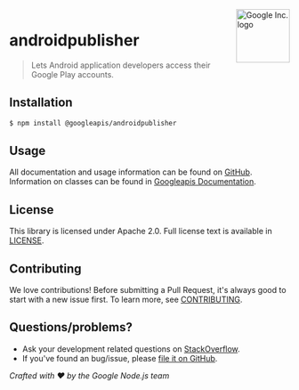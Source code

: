 <img src="https://avatars0.githubusercontent.com/u/1342004?v=3&s=96" alt="Google Inc. logo" title="Google" align="right" height="96" width="96"/>

# androidpublisher

> Lets Android application developers access their Google Play accounts.

## Installation

```sh
$ npm install @googleapis/androidpublisher
```

## Usage
All documentation and usage information can be found on [GitHub](https://github.com/googleapis/google-api-nodejs-client).
Information on classes can be found in [Googleapis Documentation](https://googleapis.dev/nodejs/googleapis/latest/androidpublisher/classes/Androidpublisher.html).

## License
This library is licensed under Apache 2.0. Full license text is available in [LICENSE](https://github.com/googleapis/google-api-nodejs-client/blob/main/LICENSE).

## Contributing
We love contributions! Before submitting a Pull Request, it's always good to start with a new issue first. To learn more, see [CONTRIBUTING](https://github.com/google/google-api-nodejs-client/blob/main/.github/CONTRIBUTING.md).

## Questions/problems?
* Ask your development related questions on [StackOverflow](http://stackoverflow.com/questions/tagged/google-api-nodejs-client).
* If you've found an bug/issue, please [file it on GitHub](https://github.com/googleapis/google-api-nodejs-client/issues).


*Crafted with ❤️ by the Google Node.js team*
